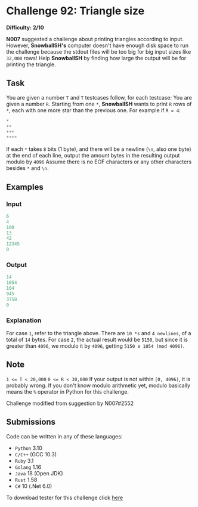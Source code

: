 # Challenge 92: Triangle size

**Difficulty: 2/10**

**N007** suggested a challenge about printing triangles according to input. However, **SnowballSH's** computer doesn't have enough disk space to run the challenge because the stdout files will be too big for big input sizes like `32,000` rows!
Help **SnowballSH** by finding how large the output will be for printing the triangle.

## Task

You are given a number `T` and `T` testcases follow, for each testcase:
You are given a number `R`. Starting from one `*`, **SnowballSH** wants to print `R` rows of `*`, each with one more star than the previous one. For example if `R = 4`:

```rs
*
**
***
****
```

If each `*` takes `8` bits (1 byte), and there will be a newline (`\n`, also one byte) at the end of each line, output the amount bytes in the resulting output modulo by `4096`
Assume there is no EOF characters or any other characters besides `*` and `\n`.

## Examples

### Input

```rs
6
4
100
13
42
12345
0
```

### Output

```rs
14
1054
104
945
3758
0
```

### Explanation

For case `1`, refer to the triangle above. There are `10 *s` and `4 newlines`, of a total of `14` bytes.
For case `2`, the actual result would be `5150`, but since it is greater than `4096`, we modulo it by `4096`, getting `5150 ≅ 1054 (mod 4096)`.

## Note

`1 <= T < 20,000`
`0 <= R < 30,000`
If your output is not within `[0, 4096)`, it is probably wrong.
If you don't know modulo arithmetic yet, modulo basically means the `%` operator in Python for this challenge.

Challenge modified from suggestion by N007#2552

## Submissions

Code can be written in any of these languages:

- `Python` 3.10
- `C/C++` (GCC 10.3)
- `Ruby` 3.1
- `Golang` 1.16
- `Java` 18 (Open JDK)
- `Rust` 1.58
- `C#` 10 (.Net 6.0)

To download tester for this challenge click [here](https://downgit.github.io/#/home?url=https://github.com/Pomroka/TWT_Challenges_Tester/tree/main/Challenge_92)
